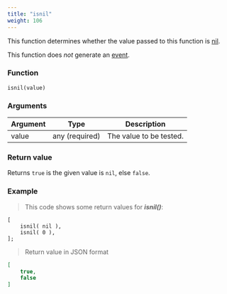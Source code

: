 ```yaml
---
title: "isnil"
weight: 106
---
```


This function determines whether the value passed to this function is [nil](../../data-types/nil).

This function does *not* generate an [event](../../overview/events).

### Function

`isnil(value)`

### Arguments

Argument | Type | Description
-------- | ---- | -----------
value | any (required) | The value to be tested.

### Return value

Returns `true` is the given value is `nil`, else `false`.

### Example

> This code shows some return values for ***isnil()***:

```thingsdb,json_response
[
    isnil( nil ),
    isnil( 0 ),
];
```

> Return value in JSON format

```json
[
    true,
    false
]
```
